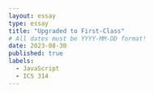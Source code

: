 ```yaml
---
layout: essay
type: essay
title: "Upgraded to First-Class"
# All dates must be YYYY-MM-DD format!
date: 2023-08-30
published: true
labels:
  - JavaScript
  - ICS 314
---
```


<!--<img width="200px" class="rounded float-start pe-4" src="../img/difficulty/degree_difficulty.jpg"> -->



